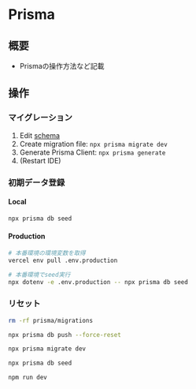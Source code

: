# Prisma

## 概要

- Prismaの操作方法など記載

## 操作

### マイグレーション

1. Edit [schema](../../../prisma/schema.prisma)
2. Create migration file: `npx prisma migrate dev`
3. Generate Prisma Client: `npx prisma generate`
4. (Restart IDE)

### 初期データ登録

#### Local

```sh
npx prisma db seed
```

#### Production

```sh
# 本番環境の環境変数を取得
vercel env pull .env.production

# 本番環境でseed実行
npx dotenv -e .env.production -- npx prisma db seed
```

### リセット

```sh
rm -rf prisma/migrations

npx prisma db push --force-reset

npx prisma migrate dev

npx prisma db seed

npm run dev
```
